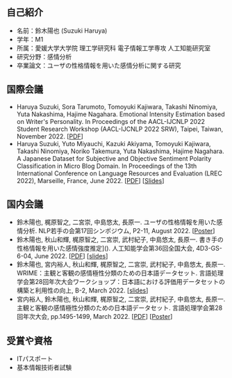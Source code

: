 ## 自己紹介

- 名前：鈴木陽也 (Suzuki Haruya)
- 学年：M1
- 所属：愛媛大学大学院 理工学研究科 電子情報工学専攻 人工知能研究室
- 研究分野：感情分析
- 卒業論文：ユーザの性格情報を用いた感情分析に関する研究

## 国際会議

- Haruya Suzuki, Sora Tarumoto, Tomoyuki Kajiwara, Takashi Ninomiya, Yuta Nakashima, Hajime Nagahara. Emotional Intensity Estimation based on Writer's Personality. In Proceedings of the AACL-IJCNLP 2022 Student Research Workshop (AACL-IJCNLP 2022 SRW), Taipei, Taiwan, November 2022. [[PDF]([https://aclanthology.org/2022.lrec-1.759/](https://aclanthology.org/2022.aacl-srw.1/))]
- Haruya Suzuki, Yuto Miyauchi, Kazuki Akiyama, Tomoyuki Kajiwara, Takashi Ninomiya, Noriko Takemura, Yuta Nakashima, Hajime Nagahara. A Japanese Dataset for Subjective and Objective Sentiment Polarity Classification in Micro Blog Domain. In Proceedings of the 13th International Conference on Language Resources and Evaluation (LREC 2022), Marseille, France, June 2022. [[PDF](https://aclanthology.org/2022.lrec-1.759/)] [[Slides](https://github.com/haru1290/haru1290/blob/main/lrec2022-slides.pdf)]

## 国内会議

- 鈴木陽也, 梶原智之, 二宮崇, 中島悠太, 長原一. ユーザの性格情報を用いた感情分析. NLP若手の会第17回シンポジウム, P2-11, August 2022. [[Poster](https://github.com/haru1290/haru1290/blob/main/yans2022-poster.pdf)]
- 鈴木陽也, 秋山和輝, 梶原智之, 二宮崇, 武村紀子, 中島悠太, 長原一. 書き手の性格情報を用いた感情強度推定](). 人工知能学会第36回全国大会, 4D3-GS-6-04, June 2022. [[PDF](https://www.jstage.jst.go.jp/article/pjsai/JSAI2022/0/JSAI2022_4D3GS604/_article/-char/ja)] [[slides](https://github.com/haru1290/haru1290/blob/main/jsai2022-slides.pdf)]
- 鈴木陽也, 宮内裕人, 秋山和輝, 梶原智之, 二宮崇, 武村紀子, 中島悠太, 長原一. WRIME：主観と客観の感情極性分類のための日本語データセット. 言語処理学会第28回年次大会ワークショップ：日本語における評価用データセットの構築と利用性の向上, B-2, March 2022. [[slides](https://github.com/haru1290/haru1290/blob/main/jed2022-slides.pdf)]
- 宮内裕人, 鈴木陽也, 秋山和輝, 梶原智之, 二宮崇, 武村紀子, 中島悠太, 長原一. 主観と客観の感情極性分類のための日本語データセット. 言語処理学会第28回年次大会, pp.1495-1499, March 2022. [[PDF](https://www.anlp.jp/proceedings/annual_meeting/2022/pdf_dir/PH3-13.pdf)] [[Poster](https://github.com/haru1290/haru1290/blob/main/nlp2022-poster.pdf)]

## 受賞や資格

- ITパスポート
- 基本情報技術者試験

<!--
**haru1290/haru1290** is a ✨ _special_ ✨ repository because its `README.md` (this file) appears on your GitHub profile.

Here are some ideas to get you started:

- 🔭 I’m currently working on ...
- 🌱 I’m currently learning ...
- 👯 I’m looking to collaborate on ...
- 🤔 I’m looking for help with ...
- 💬 Ask me about ...
- 📫 How to reach me: ...
- 😄 Pronouns: ...
- ⚡ Fun fact: ...
-->
